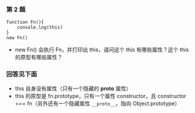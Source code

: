 ### 第 2 题
```
function Fn(){
    console.log(this)
}
new Fn()
```
* new Fn() 会执行 Fn，并打印出 this，请问这个 this 有哪些属性？这个 this 的原型有哪些属性？

### 回答见下面
* this 自身没有属性（只有一个隐藏的 __proto__ 属性）
* this 的原型是 fn.prototype，只有一个属性 constructor，且 constructor === fn（另外还有一个隐藏属性 `__proto__`，指向 Object.prototype）